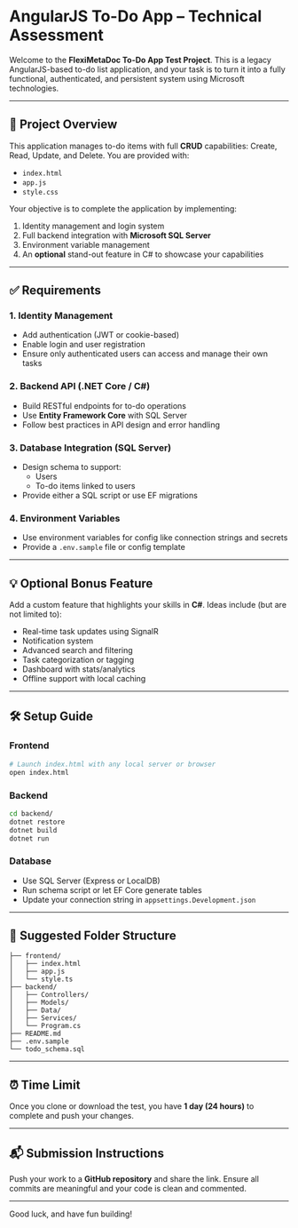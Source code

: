 
# AngularJS To-Do App – Technical Assessment

Welcome to the **FlexiMetaDoc To-Do App Test Project**. This is a legacy AngularJS-based to-do list application, and your task is to turn it into a fully functional, authenticated, and persistent system using Microsoft technologies.

---

## 🧾 Project Overview

This application manages to-do items with full **CRUD** capabilities: Create, Read, Update, and Delete. You are provided with:

- `index.html`
- `app.js`
- `style.css`

Your objective is to complete the application by implementing:

1. Identity management and login system
2. Full backend integration with **Microsoft SQL Server**
3. Environment variable management
4. An **optional** stand-out feature in C# to showcase your capabilities

---

## ✅ Requirements

### 1. Identity Management
- Add authentication (JWT or cookie-based)
- Enable login and user registration
- Ensure only authenticated users can access and manage their own tasks

### 2. Backend API (.NET Core / C#)
- Build RESTful endpoints for to-do operations
- Use **Entity Framework Core** with SQL Server
- Follow best practices in API design and error handling

### 3. Database Integration (SQL Server)
- Design schema to support:
  - Users
  - To-do items linked to users
- Provide either a SQL script or use EF migrations

### 4. Environment Variables
- Use environment variables for config like connection strings and secrets
- Provide a `.env.sample` file or config template

---

## 💡 Optional Bonus Feature

Add a custom feature that highlights your skills in **C#**. Ideas include (but are not limited to):

- Real-time task updates using SignalR
- Notification system
- Advanced search and filtering
- Task categorization or tagging
- Dashboard with stats/analytics
- Offline support with local caching

---

## 🛠️ Setup Guide

### Frontend
```bash
# Launch index.html with any local server or browser
open index.html
```

### Backend
```bash
cd backend/
dotnet restore
dotnet build
dotnet run
```

### Database
- Use SQL Server (Express or LocalDB)
- Run schema script or let EF Core generate tables
- Update your connection string in `appsettings.Development.json`

---

## 📁 Suggested Folder Structure

```
├── frontend/
│   ├── index.html
│   ├── app.js
│   └── style.ts
├── backend/
│   ├── Controllers/
│   ├── Models/
│   ├── Data/
│   ├── Services/
│   └── Program.cs
├── README.md
├── .env.sample
└── todo_schema.sql
```

---

## ⏰ Time Limit

Once you clone or download the test, you have **1 day (24 hours)** to complete and push your changes.

---

## 📬 Submission Instructions

Push your work to a **GitHub repository** and share the link. Ensure all commits are meaningful and your code is clean and commented.

---

Good luck, and have fun building!
